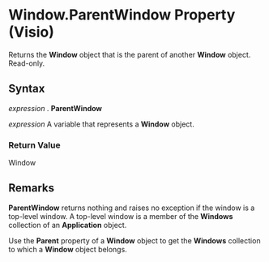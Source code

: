 
# Window.ParentWindow Property (Visio)

Returns the  **Window** object that is the parent of another **Window** object. Read-only.


## Syntax

 _expression_ . **ParentWindow**

 _expression_ A variable that represents a **Window** object.


### Return Value

Window


## Remarks

 **ParentWindow** returns nothing and raises no exception if the window is a top-level window. A top-level window is a member of the **Windows** collection of an **Application** object.

Use the  **Parent** property of a **Window** object to get the **Windows** collection to which a **Window** object belongs.

